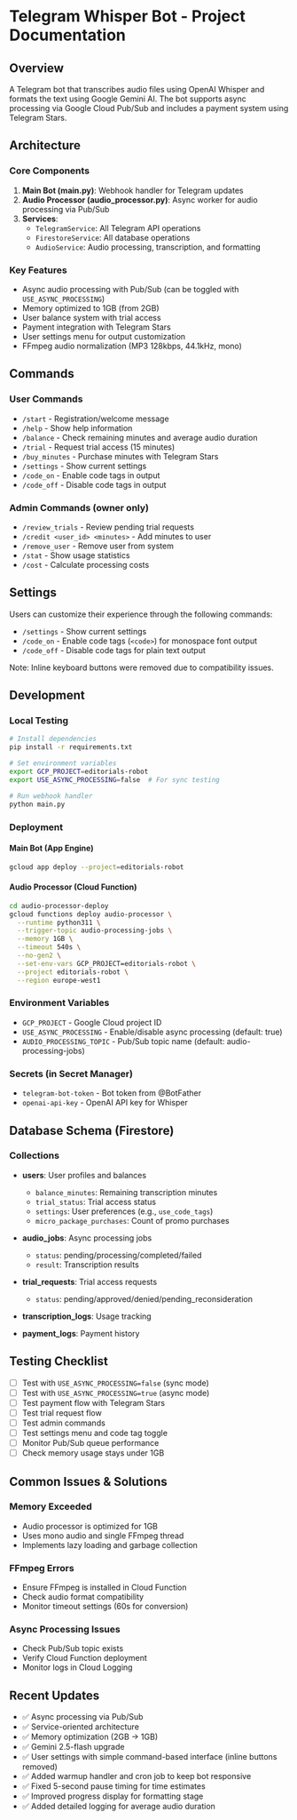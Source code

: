 # Telegram Whisper Bot - Project Documentation

## Overview
A Telegram bot that transcribes audio files using OpenAI Whisper and formats the text using Google Gemini AI. The bot supports async processing via Google Cloud Pub/Sub and includes a payment system using Telegram Stars.

## Architecture

### Core Components
1. **Main Bot (main.py)**: Webhook handler for Telegram updates
2. **Audio Processor (audio_processor.py)**: Async worker for audio processing via Pub/Sub
3. **Services**:
   - `TelegramService`: All Telegram API operations
   - `FirestoreService`: All database operations
   - `AudioService`: Audio processing, transcription, and formatting

### Key Features
- Async audio processing with Pub/Sub (can be toggled with `USE_ASYNC_PROCESSING`)
- Memory optimized to 1GB (from 2GB)
- User balance system with trial access
- Payment integration with Telegram Stars
- User settings menu for output customization
- FFmpeg audio normalization (MP3 128kbps, 44.1kHz, mono)

## Commands

### User Commands
- `/start` - Registration/welcome message
- `/help` - Show help information
- `/balance` - Check remaining minutes and average audio duration
- `/trial` - Request trial access (15 minutes)
- `/buy_minutes` - Purchase minutes with Telegram Stars
- `/settings` - Show current settings
- `/code_on` - Enable code tags in output
- `/code_off` - Disable code tags in output

### Admin Commands (owner only)
- `/review_trials` - Review pending trial requests
- `/credit <user_id> <minutes>` - Add minutes to user
- `/remove_user` - Remove user from system
- `/stat` - Show usage statistics
- `/cost` - Calculate processing costs

## Settings
Users can customize their experience through the following commands:
- `/settings` - Show current settings
- `/code_on` - Enable code tags (`<code>`) for monospace font output
- `/code_off` - Disable code tags for plain text output

Note: Inline keyboard buttons were removed due to compatibility issues.

## Development

### Local Testing
```bash
# Install dependencies
pip install -r requirements.txt

# Set environment variables
export GCP_PROJECT=editorials-robot
export USE_ASYNC_PROCESSING=false  # For sync testing

# Run webhook handler
python main.py
```

### Deployment

#### Main Bot (App Engine)
```bash
gcloud app deploy --project=editorials-robot
```

#### Audio Processor (Cloud Function)
```bash
cd audio-processor-deploy
gcloud functions deploy audio-processor \
  --runtime python311 \
  --trigger-topic audio-processing-jobs \
  --memory 1GB \
  --timeout 540s \
  --no-gen2 \
  --set-env-vars GCP_PROJECT=editorials-robot \
  --project editorials-robot \
  --region europe-west1
```

### Environment Variables
- `GCP_PROJECT` - Google Cloud project ID
- `USE_ASYNC_PROCESSING` - Enable/disable async processing (default: true)
- `AUDIO_PROCESSING_TOPIC` - Pub/Sub topic name (default: audio-processing-jobs)

### Secrets (in Secret Manager)
- `telegram-bot-token` - Bot token from @BotFather
- `openai-api-key` - OpenAI API key for Whisper

## Database Schema (Firestore)

### Collections
- **users**: User profiles and balances
  - `balance_minutes`: Remaining transcription minutes
  - `trial_status`: Trial access status
  - `settings`: User preferences (e.g., `use_code_tags`)
  - `micro_package_purchases`: Count of promo purchases

- **audio_jobs**: Async processing jobs
  - `status`: pending/processing/completed/failed
  - `result`: Transcription results

- **trial_requests**: Trial access requests
  - `status`: pending/approved/denied/pending_reconsideration

- **transcription_logs**: Usage tracking
- **payment_logs**: Payment history

## Testing Checklist
- [ ] Test with `USE_ASYNC_PROCESSING=false` (sync mode)
- [ ] Test with `USE_ASYNC_PROCESSING=true` (async mode)
- [ ] Test payment flow with Telegram Stars
- [ ] Test trial request flow
- [ ] Test admin commands
- [ ] Test settings menu and code tag toggle
- [ ] Monitor Pub/Sub queue performance
- [ ] Check memory usage stays under 1GB

## Common Issues & Solutions

### Memory Exceeded
- Audio processor is optimized for 1GB
- Uses mono audio and single FFmpeg thread
- Implements lazy loading and garbage collection

### FFmpeg Errors
- Ensure FFmpeg is installed in Cloud Function
- Check audio format compatibility
- Monitor timeout settings (60s for conversion)

### Async Processing Issues
- Check Pub/Sub topic exists
- Verify Cloud Function deployment
- Monitor logs in Cloud Logging

## Recent Updates
- ✅ Async processing via Pub/Sub
- ✅ Service-oriented architecture
- ✅ Memory optimization (2GB → 1GB)
- ✅ Gemini 2.5-flash upgrade
- ✅ User settings with simple command-based interface (inline buttons removed)
- ✅ Added warmup handler and cron job to keep bot responsive
- ✅ Fixed 5-second pause timing for time estimates
- ✅ Improved progress display for formatting stage
- ✅ Added detailed logging for average audio duration